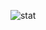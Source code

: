 <p>&nbsp;
  <img src="https://github-readme-stats.vercel.app/api?username=yeonghyeon&show_icons=true" alt="stat" />
</p>
